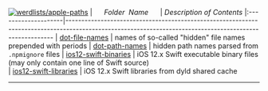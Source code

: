 [![werdlists/apple-paths](https://img.shields.io/badge/werdlists-apple_paths-purple.svg?logo=github&style=popout&longCache=true)](# "werdlists/apple-paths")
|&nbsp;&nbsp;&nbsp;&nbsp;&nbsp;&nbsp;_Folder&nbsp;&nbsp;Name_&nbsp;&nbsp;&nbsp;&nbsp;&nbsp;&nbsp;| _Description of Contents_
|:--------------------|--------------------------------------------------------------------------------------------------------------------------------------------------------
| [dot-file-names](dot-file-names.txt) |  names of so-called "hidden" file names prepended with periods 
| [dot-path-names](dot-path-names.txt) |  hidden path names parsed from `.npmignore` files
| [ios12-swift-binaries](ios12-swift-binaries.txt) |  iOS 12.x Swift executable binary files (may only contain one line of Swift source)  
| [ios12-swift-libraries](ios12-swift-libraries.txt) |  iOS 12.x Swift libraries from dyld shared cache  

* * *

